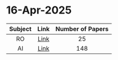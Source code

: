# 16-Apr-2025

| Subject | Link | Number of Papers |
|:-----:|:----:|:----------------:|
| RO | [Link](https://github.com/KJaebye/EmbodiedAI-Robotics-arXiv-Daily-Reporter/tree/main/16-Apr-2025/RO) | 25 |
| AI | [Link](https://github.com/KJaebye/EmbodiedAI-Robotics-arXiv-Daily-Reporter/tree/main/16-Apr-2025/AI) | 148 |
